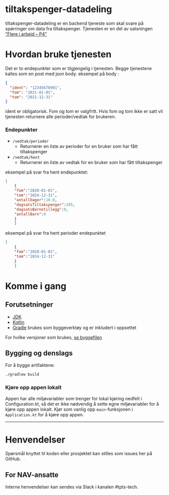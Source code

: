tiltakspenger-datadeling
========================

tiltakspenger-datadeling er en backend tjeneste som skal svare på spørringer om data fra tiltakspenger. Tjenesten er en del av satsningen ["Flere i arbeid – P4"](https://memu.no/artikler/stor-satsing-skal-fornye-navs-utdaterte-it-losninger-og-digitale-verktoy/)

# Hvordan bruke tjenesten
Det er to endepunkter som er tilgjengelig i tjenesten. Begge tjenestene kalles som en post med json body.
eksempel på body :
```json
{
  "ident": "12345678901", 
  "fom": "2021-01-01",
  "tom": "2021-12-31"
}
```

ident er obligatorisk. Fom og tom er valgfritt. Hvis fom og tom ikke er satt vil tjenesten returnere alle perioder/vedtak for brukeren.

### Endepunkter
- `/vedtak/perioder`
  - Returnerer en liste av perioder for en bruker som har fått tiltakspenger
- `/vedtak/hent`
  - Returnerer en liste av vedtak for en bruker som har fått tiltakspenger


eksempel på svar fra hent endepunktet:
```json
[
    {
    "fom":"2020-01-01",
    "tom":"2024-12-31",
    "antallDager":10.0,
    "dagsatsTiltakspenger":285,
    "dagsatsBarnetillegg":0,
    "antallBarn":0
    }
    ]
```

eksempel på svar fra hent perioder endepunktet
```json
[
    {
    "fom":"2020-01-01",
    "tom":"2024-12-31"
    }
    ]
```

# Komme i gang
## Forutsetninger
- [JDK](https://jdk.java.net/)
- [Kotlin](https://kotlinlang.org/)
- [Gradle](https://gradle.org/) brukes som byggeverktøy og er inkludert i oppsettet

For hvilke versjoner som brukes, [se byggefilen](build.gradle.kts)

## Bygging og denslags
For å bygge artifaktene:

```sh
./gradlew build
```

### Kjøre opp appen lokalt

Appen har alle miljøvariabler som trenger for lokal kjøring nedfelt i Configuration.kt, så det er ikke nødvendig å
sette egne miljøvariabler for å kjøre opp appen lokalt. Kjør som vanlig opp `main`-funksjonen i `Application.kt` for å kjøre
opp appen.

----

# Henvendelser

Spørsmål knyttet til koden eller prosjektet kan stilles som issues her på GitHub.

## For NAV-ansatte

Interne henvendelser kan sendes via Slack i kanalen #tpts-tech.
